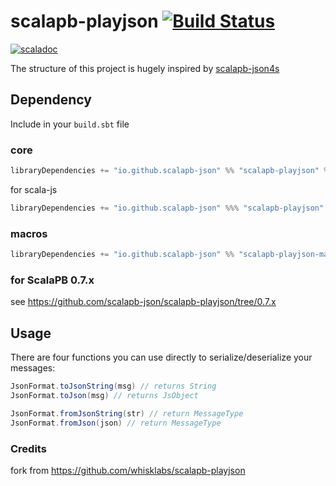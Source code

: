 # scalapb-playjson [![Build Status](https://travis-ci.org/scalapb-json/scalapb-playjson.svg?branch=master)](https://travis-ci.org/scalapb-json/scalapb-playjson)
[![scaladoc](https://javadoc-badge.appspot.com/io.github.scalapb-json/scalapb-playjson_2.12.svg?label=scaladoc)](https://javadoc-badge.appspot.com/io.github.scalapb-json/scalapb-playjson_2.12/scalapb_playjson/index.html?javadocio=true)

The structure of this project is hugely inspired by [scalapb-json4s](https://github.com/scalapb/scalapb-json4s)

## Dependency

Include in your `build.sbt` file

### core

```scala
libraryDependencies += "io.github.scalapb-json" %% "scalapb-playjson" % "0.8.2"
```

for scala-js

```scala
libraryDependencies += "io.github.scalapb-json" %%% "scalapb-playjson" % "0.8.2"
```

### macros

```scala
libraryDependencies += "io.github.scalapb-json" %% "scalapb-playjson-macros" % "0.9.0"
```

### for ScalaPB 0.7.x

see https://github.com/scalapb-json/scalapb-playjson/tree/0.7.x

## Usage

There are four functions you can use directly to serialize/deserialize your messages:

```scala
JsonFormat.toJsonString(msg) // returns String
JsonFormat.toJson(msg) // returns JsObject

JsonFormat.fromJsonString(str) // return MessageType
JsonFormat.fromJson(json) // return MessageType
```

### Credits

fork from https://github.com/whisklabs/scalapb-playjson
